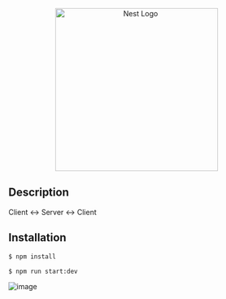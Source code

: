 <p align="center">
  <a href="http://nestjs.com/" target="blank"><img src="https://nestjs.com/img/logo_text.svg" width="320" alt="Nest Logo" /></a>
</p>

## Description

Client ↔️ Server ↔️ Client

## Installation

```bash
$ npm install

$ npm run start:dev
```
![image](https://user-images.githubusercontent.com/39258608/145682750-b7ec5a19-d4c9-4e01-ad63-4f6906f4bd26.png)
